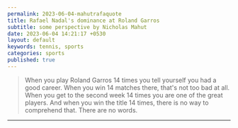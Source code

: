 ```yaml
---
permalink: 2023-06-04-mahutrafaquote
title: Rafael Nadal's dominance at Roland Garros
subtitle: some perspective by Nicholas Mahut
date: 2023-06-04 14:21:17 +0530
layout: default
keywords: tennis, sports
categories: sports
published: true
---
```


> When you play Roland Garros 14 times you tell yourself you had a good career. When you win 14 matches there, that's not too bad at all. When you get to the second week 14 times you are one of the great players. And when you win the title 14 times, there is no way to comprehend that. There are no words.

---

